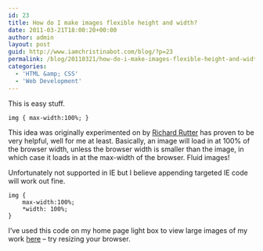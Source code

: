 ```yaml
---
id: 23
title: How do I make images flexible height and width?
date: 2011-03-21T18:00:20+00:00
author: admin
layout: post
guid: http://www.iamchristinabot.com/blog/?p=23
permalink: /blog/20110321/how-do-i-make-images-flexible-height-and-width/
categories:
  - 'HTML &amp; CSS'
  - 'Web Development'
---
```

This is easy stuff.

    img { max-width:100%; }

This idea was originally experimented on by [Richard Rutter](http://clagnut.com/sandbox/imagetest3/) has proven to be very helpful, well for me at least. Basically, an image will load in at 100% of the browser width, unless the browser width is smaller than the image, in which case it loads in at the max-width of the browser. Fluid images!

Unfortunately not supported in IE but I believe appending targeted IE code will work out fine.

    img {
        max-width:100%;
        *width: 100%;
    }

I&#8217;ve used this code on my home page light box to view large images of my work [here](http://iamchristinabot.com) &#8211; try resizing your browser.

